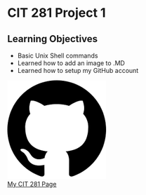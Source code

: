 # CIT 281 Project 1

## Learning Objectives

- Basic Unix Shell commands
- Learned how to add an image to .MD
- Learned how to setup my GitHub account

![Octocat](images/octocat.jpg)  
[My CIT 281 Page](https://pages.uoregon.edu/odelima/281/)
